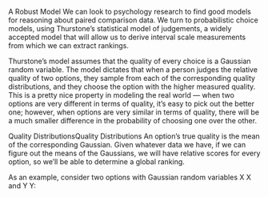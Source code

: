A Robust Model
We can look to psychology research to find good models for reasoning about paired comparison data. We turn to probabilistic choice models, using Thurstone’s statistical model of judgements, a widely accepted model that will allow us to derive interval scale measurements from which we can extract rankings.

Thurstone’s model assumes that the quality of every choice is a Gaussian random variable. The model dictates that when a person judges the relative quality of two options, they sample from each of the corresponding quality distributions, and they choose the option with the higher measured quality. This is a pretty nice property in modeling the real world — when two options are very different in terms of quality, it’s easy to pick out the better one; however, when options are very similar in terms of quality, there will be a much smaller difference in the probability of choosing one over the other.

Quality DistributionsQuality Distributions
An option’s true quality is the mean of the corresponding Gaussian. Given whatever data we have, if we can figure out the means of the Gaussians, we will have relative scores for every option, so we’ll be able to determine a global ranking.

As an example, consider two options with Gaussian random variables 
X
X and 
Y
Y: